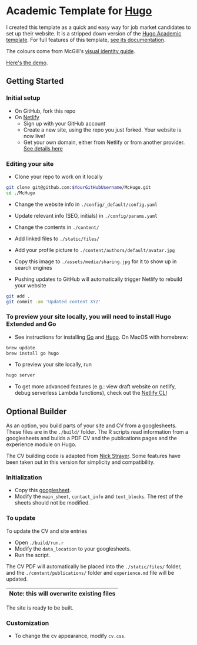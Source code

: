 
# Academic Template for [Hugo](https://github.com/gohugoio/hugo)

I created this template as a quick and easy way for job market candidates to set up their website. It is a stripped down version of the [Hugo Academic template](https://github.com/wowchemy/starter-academic). For full features of this template, [see its documentation](https://wowchemy.com/docs/).

The colours come from McGill's [visual identity guide](https://www.mcgill.ca/visual-identity/visual-identity-guide).

[Here's the demo](https://john-doe-mcgill.netlify.app/).

## Getting Started

### Initial setup
- On GitHub, fork this repo
- On [Netlify](http://netlify.com)
  - Sign up with your GitHub account
  - Create a new site, using the repo you just forked. Your website is now live!
  - Get your own domain, either from Netlify or from another provider. [See details here](https://docs.netlify.com/domains-https/custom-domains/)

### Editing your site
- Clone your repo to work on it locally
```bash
git clone git@github.com:$YourGitHubUsername/McHugo.git
cd ./McHugo
```
  - Change the website info in `./config/_default/config.yaml`
  - Update relevant info (SEO, initials) in `./config/params.yaml`
  - Change the contents in `./content/`
  - Add linked files to `./static/files/`
  - Add your profile picture to `./content/authors/default/avatar.jpg`
  - Copy this image to `./assets/media/sharing.jpg` for it to show up in search engines

- Pushing updates to GitHub will automatically trigger Netlify to rebuild your website
```bash
git add .
git commit -am 'Updated content XYZ'
```

### To preview your site locally, you will need to install Hugo Extended and Go

- See instructions for installing [Go](https://golang.org/doc/install) and [Hugo](https://gohugo.io/getting-started/installing/). On MacOS with homebrew:
```bash
brew update
brew install go hugo
```
- To preview your site locally, run
```bash
hugo server
```

- To get more advanced features (e.g.: view draft website on netlify, debug serverless Lambda functions), check out the [Netlify CLI](https://docs.netlify.com/cli/get-started/)

## Optional Builder
As an option, you build parts of your site and CV from a googlesheets. These files are in the `./build/` folder. The R scripts read information from a googlesheets and builds a PDF CV and the publications pages and the experience module on Hugo.

The CV building code is adapted from [Nick Strayer](https://github.com/nstrayer/cv). Some features have been taken out in this version for simplicity and compatibility.

### Initialization

- Copy this [googlesheet](https://docs.google.com/spreadsheets/d/11pLgd0LQSYeRmBUZkM2lLCJ3qii_kj7dr2Lf-71pLSM).
- Modify the `main_sheet`, `contact_info` and `text_blocks`. The rest of the sheets should not be modified.

### To update
To update the CV and site entries

- Open `./build/run.r`
- Modify the `data_location` to your googlesheets.
- Run the script.

The CV PDF will automatically be placed into the `./static/files/` folder, and the `./content/publications/` folder and `experience.md` file will be updated.

| Note: this will overwrite existing files |
|:--|

The site is ready to be built.

### Customization

- To change the cv appearance, modify `cv.css`.